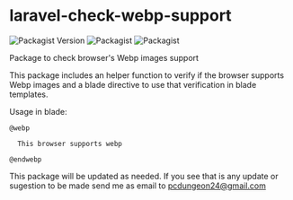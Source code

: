 # laravel-check-webp-support

![Packagist Version](https://img.shields.io/packagist/v/pcosta94/laravel-check-webp-support?style=flat-square)
![Packagist](https://img.shields.io/packagist/l/pcosta94/laravel-check-webp-support?style=flat-square)
![Packagist](https://img.shields.io/packagist/dt/pcosta94/laravel-check-webp-support?style=flat-square)

Package to check browser's Webp images support



This package includes an helper function to verify if the browser supports Webp images and a blade directive to use that verification in blade templates.

Usage in blade:

```blade
@webp

  This browser supports webp

@endwebp

```

This package will be updated as needed. If you see that is any update or sugestion to be made send me as email to pcdungeon24@gmail.com
